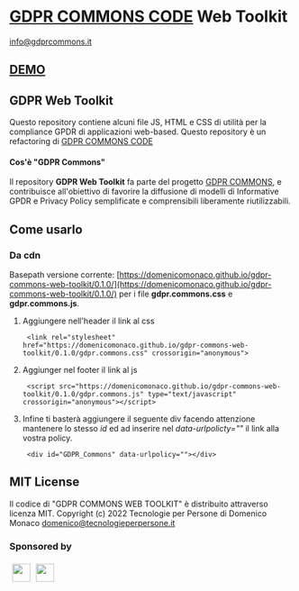 # [GDPR COMMONS CODE](https://www.gdprcommons.it) Web Toolkit

[info@gdprcommons.it](mailto:info@gdprcommons.it)

## [DEMO](https://domenicomonaco.github.io/gdpr-commons-web-toolkit/)

## GDPR Web Toolkit

Questo repository contiene alcuni file JS, HTML e CSS di utilità per la compliance GPDR di applicazioni web-based. Questo repository è un refactoring di
[GDPR COMMONS CODE](https://github.com/domenicomonaco/gdpr-commons/tree/main/_js-plug-in)

#### Cos'è "GDPR Commons"

Il repository **GDPR Web Toolkit** fa parte del progetto [GDPR COMMONS](https://www.gdprcommons.it), e contribuisce all'obiettivo di favorire la diffusione di modelli di Informative GPDR e Privacy Policy semplificate e comprensibili liberamente riutilizzabili.


## Come usarlo

### Da cdn

Basepath versione corrente: [https://domenicomonaco.github.io/gdpr-commons-web-toolkit/0.1.0/](https://domenicomonaco.github.io/gdpr-commons-web-toolkit/0.1.0/)
 per i file
 **gdpr.commons.css** e **gdpr.commons.js**.
	
1. Aggiungere nell'header il link al css

		<link rel="stylesheet" href="https://domenicomonaco.github.io/gdpr-commons-web-toolkit/0.1.0/gdpr.commons.css" crossorigin="anonymous">
    
2. Aggiunger nel footer il link al js

		<script src="https://domenicomonaco.github.io/gdpr-commons-web-toolkit/0.1.0/gdpr.commons.js" type="text/javascript" crossorigin="anonymous"></script>
    
3. Infine ti basterà aggiungere il seguente div facendo attenzione mantenere lo stesso *id* ed ad inserire nel *data-urlpolicty=""* il link alla vostra policy.
	
		<div id="GDPR_Commons" data-urlpolicy=""></div>


## MIT License

Il codice di "GDPR COMMONS WEB TOOLKIT" è distribuito attraverso licenza MIT. Copyright (c) 2022 Tecnologie per Persone di Domenico Monaco <domenico@tecnologieperpersone.it>

### Sponsored by
[<img align="left" style="margin:5px" src="http://cdn.tecnologieperpersone.it/img/dmonaco_happy_hacking.png" height="32" />](https://blog.domenicomonaco.it)

[<img style="margin:5px;" src="http://cdn.tecnologieperpersone.it/img/tecnologie-per-persone-logo.png" height="32" />](https://tecnologieperpersone.it)